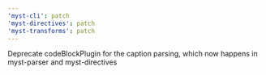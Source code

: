 ```yaml
---
'myst-cli': patch
'myst-directives': patch
'myst-transforms': patch
---
```


Deprecate codeBlockPlugin for the caption parsing, which now happens in myst-parser and myst-directives
